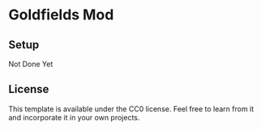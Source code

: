 # Goldfields Mod

## Setup

Not Done Yet

## License

This template is available under the CC0 license. Feel free to learn from it and incorporate it in your own projects.
